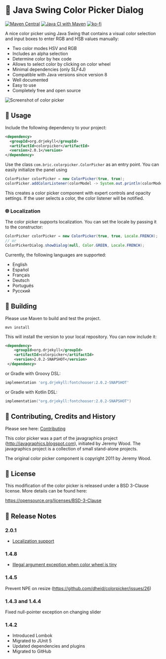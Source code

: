 # :art: Java Swing Color Picker Dialog

[![Maven Central](https://img.shields.io/maven-central/v/org.drjekyll/colorpicker.svg?maxAge=2592000)](http://search.maven.org/#search%7Cgav%7C1%7Cg%3A%22org.drjekyll%22%20AND%20a%3A%22colorpicker%22)
[![Java CI with Maven](https://github.com/dheid/colorpicker/actions/workflows/build.yml/badge.svg)](https://github.com/dheid/fontchooser/actions/workflows/build.yml)
[![ko-fi](https://ko-fi.com/img/githubbutton_sm.svg)](https://ko-fi.com/W7W3EER56)

A nice color picker using Java Swing that contains a visual color selection and input boxes to enter RGB and HSB values manually:

* Two color modes HSV and RGB
* Includes an alpha selection
* Determine color by hex code
* Allows to select color by clicking on color wheel
* Minimal dependencies (only SLF4J)
* Compatible with Java versions since version 8
* Well documented
* Easy to use
* Completely free and open source

![Screenshot of color picker](colorpicker.png)

## :wrench: Usage

Include the following dependency to your project:

```xml 
<dependency>
  <groupId>org.drjekyll</groupId>
  <artifactId>colorpicker</artifactId>
  <version>2.0.1</version>
</dependency>
```

Use the class `com.bric.colorpicker.ColorPicker` as an entry point. You can easily initialize the panel using

```java
ColorPicker colorPicker = new ColorPicker(true, true);
colorPicker.addColorListener(colorModel -> System.out.println(colorModel.getColor()));
```

This creates a color picker component with expert controls and opacity settings. If the user selects a color, the color listener will be notified.

### :globe_with_meridians: Localization

The color picker supports localization. You can set the locale by passing it to the constructor:

```java
ColorPicker colorPicker = new ColorPicker(true, true, Locale.FRENCH);
// or
ColorPickerDialog.showDialog(null, Color.GREEN, Locale.FRENCH);
```

Currently, the following languages are supported:
- English
- Español
- Français
- Deutsch
- Português
- Русский

## :hammer: Building

Please use Maven to build and test the project.

    mvn install

This will install the version to your local repository. You can now include it:

```xml 
<dependency>
    <groupId>org.drjekyll</groupId>
    <artifactId>colorpicker</artifactId>
    <version>2.0.2-SNAPSHOT</version>
 </dependency>
```

or Gradle with Groovy DSL:

```groovy
implementation 'org.drjekyll:fontchooser:2.0.2-SNAPSHOT'
```

or Gradle with Kotlin DSL:

```kotlin
implementation("org.drjekyll:fontchooser:2.0.2-SNAPSHOT")
```


## :handshake: Contributing, Credits and History

Please see here: [Contributing](CONTRIBUTING.md)

This color picker was a part of the javagraphics project (http://javagraphics.blogspot.com), initiated by Jeremy Wood. The javagraphics project is a collection of small stand-alone projects.

The original color picker component is copyright 2011 by Jeremy Wood.

## :scroll: License

This modification of the color picker is released under a BSD 3-Clause
license. More details can be found here:
 
https://opensource.org/licenses/BSD-3-Clause

## :loudspeaker: Release Notes

### 2.0.1

* [Localization support](https://github.com/dheid/colorpicker/pull/55)

### 1.4.8

* [Illegal argument exception when color wheel is tiny](https://github.com/dheid/colorpicker/issues/51)

### 1.4.5

Prevent NPE on resize (https://github.com/dheid/colorpicker/issues/26)

### 1.4.3 and 1.4.4

Fixed null-pointer exception on changing slider

### 1.4.2

* Introduced Lombok
* Migrated to JUnit 5
* Updated dependencies and plugins
* Migrated to GitHub

